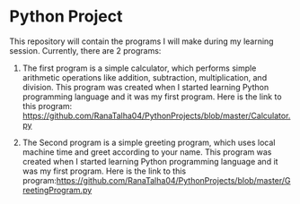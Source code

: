 # Python Project

This repository will contain the programs I will make during my learning session. Currently, there are 2 programs:

1. The first program is a simple calculator, which performs simple arithmetic operations like addition, subtraction, multiplication, and division. This program was created when I started learning Python programming language and it was my first program. Here is the link to this program: https://github.com/RanaTalha04/PythonProjects/blob/master/Calculator.py

2. The Second program is a simple greeting program, which uses local machine time and greet according to your name. This program was created when I started learning Python programming language and it was my first program. Here is the link to this program:https://github.com/RanaTalha04/PythonProjects/blob/master/GreetingProgram.py
